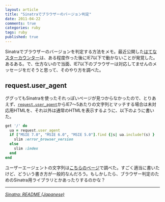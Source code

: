 ```yaml
---
layout: article
title: "Sinatraでブラウザーのバージョン判定"
date: 2011-04-22
comments: true
categories: ruby
tags: ruby
published: true
---
```



Sinatraでブラウザーのバージョンを判定する方法をメモ。最近公開した[はてなスターカウンター](http://hatenastar.heroku.com/)は、ある程度作った後にIE7以下で動かないことが発覚した。あるある。で、仕方ないので当面、IE7以下のブラウザーは対応してませんのメッセージをだそうと思って、そのやり方を調べた。

<!-- READMORE -->


## request.user_agent

ググってもSinatraを使ったそれっぽいページが見つからなかったので、とりあえず、[`request.user_agent`](http://www.sinatrarb.com/intro-jp.html#%E3%83%AA%E3%82%AF%E3%82%A8%E3%82%B9%E3%83%88%E3%82%AA%E3%83%96%E3%82%B8%E3%82%A7%E3%82%AF%E3%83%88%E3%81%B8%E3%81%AE%E3%82%A2%E3%82%AF%E3%82%BB%E3%82%B9)からIE7～5あたりの文字列とマッチする場合は未対応用HTMLを、それ以外は通常のHTMLを表示するように、以下のように書いた。

~~~ ruby
get '/' do
  ua = request.user_agent
  if ["MSIE 7.0", "MSIE 6.0", "MSIE 5.0"].find {|s| ua.include?(s) }
    slim :error_browser_version
  else
    slim :index
  end
end
~~~

ユーザーエージェントの文字列は[こちらのページ](http://www.openspc2.org/userAgent/)で調べた。すごく適当に書いたけど、どういう書き方が一般的なんだろう。もしかしたら、ブラウザー判定のためのSinatra用ライブラリとかあったりするのかな？

* * *

<cite>[Sinatra: README (Japanese)](http://www.sinatrarb.com/intro-jp.html#%E3%83%AA%E3%82%AF%E3%82%A8%E3%82%B9%E3%83%88%E3%82%AA%E3%83%96%E3%82%B8%E3%82%A7%E3%82%AF%E3%83%88%E3%81%B8%E3%81%AE%E3%82%A2%E3%82%AF%E3%82%BB%E3%82%B9)</cite>
